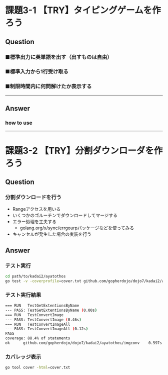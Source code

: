# 課題3-1 【TRY】タイピングゲームを作ろう

## Question

### ■標準出力に英単語を出す（出すものは自由）
### ■標準入力から1行受け取る
### ■制限時間内に何問解けたか表示する


---

## Answer

### how to use


---

# 課題3-2 【TRY】分割ダウンローダを作ろう

## Question

### 分割ダウンロードを行う

- Rangeアクセスを用いる
- いくつかのゴルーチンでダウンロードしてマージする
- エラー処理を工夫する
    - golang.org/x/sync/errgourpパッケージなどを使ってみる
- キャンセルが発生した場合の実装を行う


## Answer

### テスト実行

```bash
cd path/to/kadai2/ayatothos
go test -v -coverprofile=cover.txt github.com/gopherdojo/dojo7/kadai2/ayatothos/imgconv
```
### テスト実行結果

```bash
=== RUN   TestGetExtentionsByName
--- PASS: TestGetExtentionsByName (0.00s)
=== RUN   TestConvertImage
--- PASS: TestConvertImage (0.46s)
=== RUN   TestConvertImageAll
--- PASS: TestConvertImageAll (0.12s)
PASS
coverage: 88.4% of statements
ok      github.com/gopherdojo/dojo7/kadai2/ayatothos/imgconv    0.597s  coverage: 88.4% of statements
```

### カバレッジ表示

```bash
go tool cover -html=cover.txt 
```
